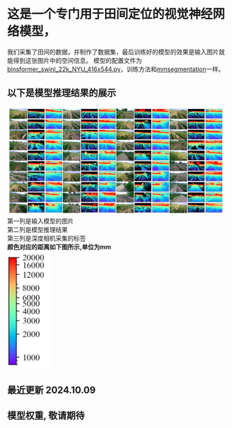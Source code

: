 # 这是一个专门用于田间定位的视觉神经网络模型，
我们采集了田间的数据，并制作了数据集，最后训练好的模型的效果是输入图片就能得到这张图片中的空间信息。
模型的配置文件为[binsformer_swinl_22k_NYU_416x544.py](binsformer_swinl_22k_NYU_416x544.py "binsformer_swinl_22k_NYU_416x544.py")，训练方法和[mmsegmentation](https://github.com/open-mmlab/mmsegmentation "mmsegmentation")一样。
## 以下是模型推理结果的展示
![demo](demo/01.png "demo")
第一列是输入模型的图片   
第二列是模型推理结果   
第三列是深度相机采集的标签   
**颜色对应的距离如下图所示,单位为mm**   
<img src="demo/00.jpg" width="100" alt="gene_anchor_demo.py的运行结果"/>


## 最近更新 2024.10.09

## 模型权重, 敬请期待